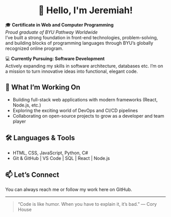# <div align="center">👋 Hello, I'm Jeremiah!</div>

🎓 **Certificate in Web and Computer Programming**  
_Proud graduate of BYU Pathway Worldwide_  
I’ve built a strong foundation in front-end technologies, problem-solving, and building blocks of programming languages through BYU’s globally recognized online program.

💻 **Currently Pursuing: Software Development**  
Actively expanding my skills in software architecture, databases etc. I’m on a mission to turn innovative ideas into functional, elegant code.

## 🚀 What I’m Working On
- Building full-stack web applications with modern frameworks (React, Node.js, etc.)
- Exploring the exciting world of DevOps and CI/CD pipelines
- Collaborating on open-source projects to grow as a developer and team player

## 🛠️ Languages & Tools
- HTML, CSS, JavaScript, Python, C# 
- Git & GitHub | VS Code | SQL | React | Node.js

## 📫 Let’s Connect
You can always reach me or follow my work here on GitHub.

---

> “Code is like humor. When you have to explain it, it’s bad.” — Cory House



